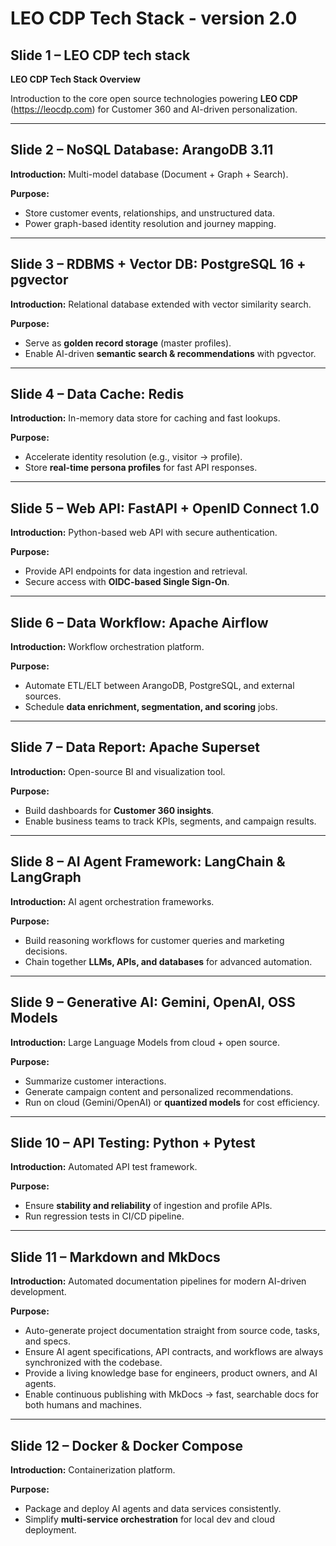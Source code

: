 # LEO CDP Tech Stack - version 2.0

## **Slide 1 – LEO CDP tech stack**

**LEO CDP Tech Stack Overview**

Introduction to the core open source technologies powering **LEO CDP** (https://leocdp.com) for Customer 360 and AI-driven personalization.

---

## **Slide 2 – NoSQL Database: ArangoDB 3.11**

**Introduction:** Multi-model database (Document + Graph + Search).

**Purpose:**

* Store customer events, relationships, and unstructured data.
* Power graph-based identity resolution and journey mapping.

---

## **Slide 3 – RDBMS + Vector DB: PostgreSQL 16 + pgvector**

**Introduction:** Relational database extended with vector similarity search.

**Purpose:**

* Serve as **golden record storage** (master profiles).
* Enable AI-driven **semantic search & recommendations** with pgvector.

---

## **Slide 4 – Data Cache: Redis**

**Introduction:** In-memory data store for caching and fast lookups.

**Purpose:**

* Accelerate identity resolution (e.g., visitor → profile).
* Store **real-time persona profiles** for fast API responses.

---

## **Slide 5 – Web API: FastAPI + OpenID Connect 1.0**

**Introduction:** Python-based web API with secure authentication.

**Purpose:**

* Provide API endpoints for data ingestion and retrieval.
* Secure access with **OIDC-based Single Sign-On**.

---

## **Slide 6 – Data Workflow: Apache Airflow**

**Introduction:** Workflow orchestration platform.

**Purpose:**

* Automate ETL/ELT between ArangoDB, PostgreSQL, and external sources.
* Schedule **data enrichment, segmentation, and scoring** jobs.

---

## **Slide 7 – Data Report: Apache Superset**

**Introduction:** Open-source BI and visualization tool.

**Purpose:**

* Build dashboards for **Customer 360 insights**.
* Enable business teams to track KPIs, segments, and campaign results.

---

## **Slide 8 – AI Agent Framework: LangChain & LangGraph**

**Introduction:** AI agent orchestration frameworks.

**Purpose:**

* Build reasoning workflows for customer queries and marketing decisions.
* Chain together **LLMs, APIs, and databases** for advanced automation.

---

## **Slide 9 – Generative AI: Gemini, OpenAI, OSS Models**

**Introduction:** Large Language Models from cloud + open source.

**Purpose:**

* Summarize customer interactions.
* Generate campaign content and personalized recommendations.
* Run on cloud (Gemini/OpenAI) or **quantized models** for cost efficiency.

---

## **Slide 10 – API Testing: Python + Pytest**

**Introduction:** Automated API test framework.

**Purpose:**

* Ensure **stability and reliability** of ingestion and profile APIs.
* Run regression tests in CI/CD pipeline.

---

## **Slide 11 – Markdown and MkDocs**

**Introduction:** Automated documentation pipelines for modern AI-driven development.

**Purpose:**

* Auto-generate project documentation straight from source code, tasks, and specs.
* Ensure AI agent specifications, API contracts, and workflows are always synchronized with the codebase.
* Provide a living knowledge base for engineers, product owners, and AI agents.
* Enable continuous publishing with MkDocs → fast, searchable docs for both humans and machines.

---

## **Slide 12 – Docker & Docker Compose**

**Introduction:** Containerization platform.

**Purpose:**

* Package and deploy AI agents and data services consistently.
* Simplify **multi-service orchestration** for local dev and cloud deployment.
